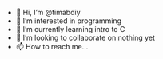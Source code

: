 - 👋 Hi, I’m @timabdiy
- 👀 I’m interested in programming
- 🌱 I’m currently learning intro to C
- 💞️ I’m looking to collaborate on nothing yet
- 📫 How to reach me...

<!---
timabdiy/timabdiy is a ✨ special ✨ repository because its `README.md` (this file) appears on your GitHub profile.
You can click the Preview link to take a look at your changes.
--->
